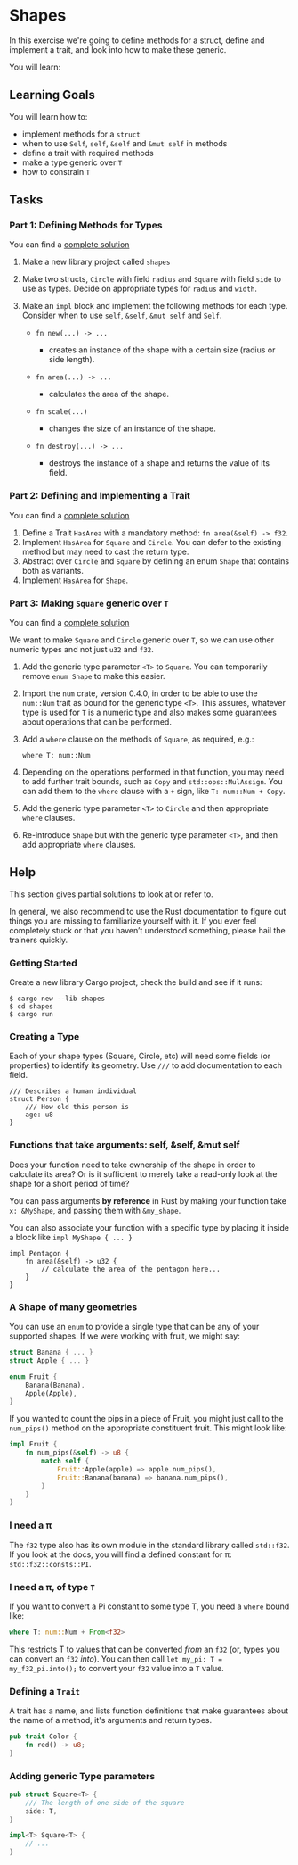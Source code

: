 # Shapes

In this exercise we're going to define methods for a struct, define and implement a trait, and look into how to make these generic. 


You will learn:

## Learning Goals

You will learn how to:

* implement methods for a `struct`
* when to use `Self`, `self`, `&self` and `&mut self` in methods
* define a trait with required methods
* make a type generic over `T`
* how to constrain `T`

## Tasks

### Part 1: Defining Methods for Types

You can find a [complete solution](../../exercise-solutions/shapes-part-1/)

1. Make a new library project called `shapes`
2. Make two structs, `Circle` with field `radius` and `Square` with field `side` to use as types. Decide on appropriate types for `radius` and `width`.
3. Make an `impl` block and implement the following methods for each type. Consider when to use `self`, `&self`, `&mut self` and `Self`.

    * `fn new(...) -> ...`
        * creates an instance of the shape with a certain size (radius or side length).

    * `fn area(...) -> ...`
        * calculates the area of the shape.

    * `fn scale(...)`
        * changes the size of an instance of the shape.

    * `fn destroy(...) -> ...`
        * destroys the instance of a shape and returns the value of its field.

### Part 2: Defining and Implementing a Trait

You can find a [complete solution](../../exercise-solutions/shapes-part-2/)

1. Define a Trait `HasArea` with a mandatory method: `fn area(&self) -> f32`.
2. Implement `HasArea` for `Square` and `Circle`. You can defer to the existing method but may need to cast the return type.
3. Abstract over `Circle` and `Square` by defining an enum `Shape` that contains both as variants.
4. Implement `HasArea` for `Shape`.

### Part 3: Making `Square` generic over `T`

You can find a [complete solution](../../exercise-solutions/shapes-part-3/)

We want to make `Square` and `Circle` generic over `T`, so we can use other numeric types and not just `u32` and `f32`.

1. Add the generic type parameter `<T>` to `Square`. You can temporarily remove `enum Shape` to make this easier.
2. Import the `num` crate, version 0.4.0, in order to be able to use the `num::Num` trait as bound for the generic type `<T>`. This assures, whatever type is used for `T` is a numeric type and also makes some guarantees about operations that can be performed.
3. Add a `where` clause on the methods of `Square`, as required, e.g.:

   ```rust, ignore
   where T: num::Num 
   ```

4. Depending on the operations performed in that function, you may need to add further trait bounds, such as `Copy` and `std::ops::MulAssign`. You can add them to the `where` clause with a `+` sign, like `T: num::Num + Copy`.
5. Add the generic type parameter `<T>` to `Circle` and then appropriate `where` clauses.
6. Re-introduce `Shape` but with the generic type parameter `<T>`, and then add appropriate `where` clauses.

## Help

This section gives partial solutions to look at or refer to.

In general, we also recommend to use the Rust documentation to figure
out things you are missing to familiarize yourself with it. If you ever
feel completely stuck or that you haven’t understood something, please
hail the trainers quickly.

### Getting Started

Create a new library Cargo project, check the build and see if it runs:

```console
$ cargo new --lib shapes 
$ cd shapes
$ cargo run
```

### Creating a Type

Each of your shape types (Square, Circle, etc) will need some fields (or
properties) to identify its geometry. Use `///` to add documentation to
each field.

```rust, ignore
/// Describes a human individual
struct Person {
    /// How old this person is
    age: u8
}
```

### Functions that take arguments: self, &self, &mut self

Does your function need to take ownership of the shape in order to calculate its area? Or is it sufficient to merely take a read-only look at the shape for a short period of time?

You can pass arguments **by reference** in Rust by making your function take `x: &MyShape`, and passing them with `&my_shape`.

You can also associate your function with a specific type by placing it inside a block like `impl MyShape { ... }`

```rust, ignore
impl Pentagon {
    fn area(&self) -> u32 {
        // calculate the area of the pentagon here...
    }
}
```

### A Shape of many geometries

You can use an `enum` to provide a single type that can be any of your supported shapes. If we were working with fruit, we might say:

```rust ignore
struct Banana { ... }
struct Apple { ... }

enum Fruit {
    Banana(Banana),
    Apple(Apple),
}
```

If you wanted to count the pips in a piece of Fruit, you might just call to the `num_pips()` method on the appropriate constituent fruit. This might look like:

```rust ignore
impl Fruit {
    fn num_pips(&self) -> u8 {
        match self {
            Fruit::Apple(apple) => apple.num_pips(),
            Fruit::Banana(banana) => banana.num_pips(),
        }
    }
}
```

### I need a π

The `f32` type also has its own module in the standard library called `std::f32`. If you look at the docs, you will find a defined constant for π: `std::f32::consts::PI`.

### I need a π, of type `T`

If you want to convert a Pi constant to some type T, you need a `where` bound like:

```rust ignore
where T: num::Num + From<f32>
```

This restricts T to values that can be converted *from* an `f32` (or, types you can convert an `f32` *into*). You can then call `let my_pi: T = my_f32_pi.into();` to convert your `f32` value into a `T` value.

### Defining a `Trait`

A trait has a name, and lists function definitions that make guarantees about the name of a method, it's arguments and return types. 

```rust
pub trait Color {
    fn red() -> u8;
}
```

### Adding generic Type parameters

```rust
pub struct Square<T> {
    /// The length of one side of the square
    side: T,
}

impl<T> Square<T> {
    // ...
}
```

